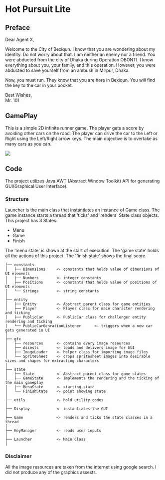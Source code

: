 # Hot Pursuit Lite

## Preface
Dear Agent X,

Welcome to the City of Bexiqun. I know that you are wondering about my identity. Do not worry about that. I am neither an enemy nor a friend. You were abducted from the city of Dhaka during Operation OBONTI. I know everything about you, your family, and this operation.  However, you were abducted to save yourself from an ambush in Mirpur, Dhaka.

Now, you must run. They know that you are here in Bexiqun. You will find the key to the car in your pocket.

Best Wishes,  
Mr. 101

## GamePlay
This is a simple 2D infinite runner game. The player gets a score by avoiding other cars on the road. The player can drive the car to the Left or Right using the Left/Right arrow keys. The main objective is to overtake as many cars as you can.

![](gameplay.gif)

## Code
The project utilizes Java AWT (Abstract Window Toolkit) API for generating GUI(Graphical User Interface).

### Structure
Launcher is the main class that instantiates an instance of Game class. The game instance starts a thread that 'ticks' and 'renders' State class objects. This project has 3 States:
- Menu
- Game
- Finish

The 'menu state' is shown at the start of execution. The 'game state' holds all the actions of this project. The 'finish state' shows the final score.

    ├── constants
    │   ├── Dimensions     <- constants that holds value of dimensions of UI elements
    │   ├── Numbers        <- integer constants
    │   ├── Positions      <- constants that holds value of positions of UI elements
    │   └── Strings        <- string constants
    │
    ├── entity              
    │   ├── Entity         <- Abstract parent class for game entities
    │   ├── Player         <- Player class for main character rendering and ticking
    │   ├── PublicCar      <- PublicCar class for challenger entity rendering and ticking
    │   └── PublicCarGenrationListener      <- triggers when a new car gets generated in UI
    │
    ├── gfx              
    │   ├── resources      <- contains every image resources
    │   ├── Assests        <- loads and delivers image for GUI
    │   ├── ImageLoader    <- helper class for importing image files
    │   └── SpriteSheet    <- crops spritesheet images into desirable sizes and shapes for extracting characters
    │
    ├── state              
    │   ├── State          <- Abstract parent class for game states
    │   ├── GameState      <- implements the rendering and the ticking of the main gameplay
    │   ├── MenuState      <- starting state
    │   └── FinishState    <- point showing state
    │
    ├── utils              <- hold utility codes
    │
    ├── Display            <- instantiates the GUI
    │
    ├── Game               <- renders and ticks the state classes in a thread
    │
    ├── KeyManager         <- reads user inputs
    │
    ├── Launcher           <- Main Class
    │

### Disclaimer
All the image resources are taken from the internet using google search. I did not produce any of the graphics assests.